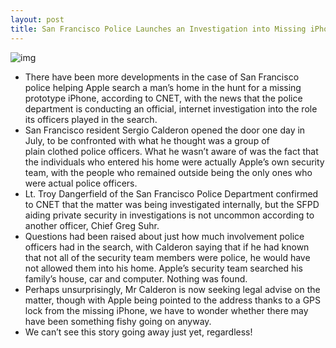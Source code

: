 ```yaml
---
layout: post
title: San Francisco Police Launches an Investigation into Missing iPhone 5 Search
---
```

![img](http://media.idownloadblog.com/wp-content/uploads/2011/09/simpsons-sfpd.jpeg)
* There have been more developments in the case of San Francisco police helping Apple search a man’s home in the hunt for a missing prototype iPhone, according to CNET, with the news that the police department is conducting an official, internet investigation into the role its officers played in the search.
* San Francisco resident Sergio Calderon opened the door one day in July, to be confronted with what he thought was a group of plain clothed police officers. What he wasn’t aware of was the fact that the individuals who entered his home were actually Apple’s own security team, with the people who remained outside being the only ones who were actual police officers.
* Lt. Troy Dangerfield of the San Francisco Police Department confirmed to CNET that the matter was being investigated internally, but the SFPD aiding private security in investigations is not uncommon according to another officer, Chief Greg Suhr.
* Questions had been raised about just how much involvement police officers had in the search, with Calderon saying that if he had known that not all of the security team members were police, he would have not allowed them into his home. Apple’s security team searched his family’s house, car and computer. Nothing was found.
* Perhaps unsurprisingly, Mr Calderon is now seeking legal advise on the matter, though with Apple being pointed to the address thanks to a GPS lock from the missing iPhone, we have to wonder whether there may have been something fishy going on anyway.
* We can’t see this story going away just yet, regardless!

